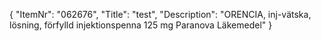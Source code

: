 {
  "ItemNr": "062676",
  "Title": "test",
  "Description": "ORENCIA, inj-vätska, lösning, förfylld injektionspenna 125 mg Paranova Läkemedel"
}
